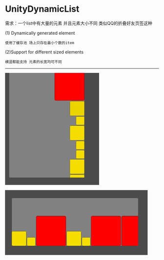 # UnityDynamicList

需求：一个list中有大量的元素 并且元素大小不同 类似QQ的折叠好友页签这种

(1) Dynamically generated element 

    使用了缓存池 场上只存在最小个数的item
    
(2)Support for different sized elements
    
    横竖都能支持 元素的长宽均可不同

---
![竖](https://github.com/Alvvy/UnityDynamicList/blob/master/Pic/Vertical.png)

![横](https://github.com/Alvvy/UnityDynamicList/blob/master/Pic/Horizontal.png)

